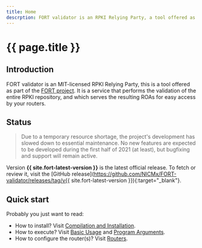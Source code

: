 ```yaml
---
title: Home
descrption: FORT validator is an RPKI Relying Party, a tool offered as part of the FORT project. It performs the validation of the entire RPKI repository and serves the resulting ROAs for easy access by your routers.
---
```


# {{ page.title }}

## Introduction

FORT validator is an MIT-licensed RPKI Relying Party, this is a tool offered as part of the [FORT project](https://www.fortproject.net/). It is a service that performs the validation of the entire RPKI repository, and which serves the resulting ROAs for easy access by your routers.

## Status

> Due to a temporary resource shortage, the project's development has slowed down to essential maintenance. No new features are expected to be developed during the first half of 2021 (at least), but bugfixing and support will remain active.

Version **{{ site.fort-latest-version }}** is the latest official release. To fetch or review it, visit the [GitHub release](https://github.com/NICMx/FORT-validator/releases/tag/v{{ site.fort-latest-version }}){:target="_blank"}.

## Quick start

Probably you just want to read:
- How to install? Visit [Compilation and Installation](installation.html).
- How to execute? Visit [Basic Usage](run.html) and [Program Arguments](usage.html).
- How to configure the router(s)? Visit [Routers](routers.html).
